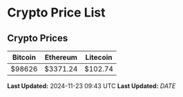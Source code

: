 # Crypto Price List

## Crypto Prices
| Bitcoin | Ethereum | Litecoin |
| ------- | -------- | -------- |
| $98626 | $3371.24 | $102.74 |
**Last Updated:** 2024-11-23 09:43 UTC
**Last Updated:** $DATE$
